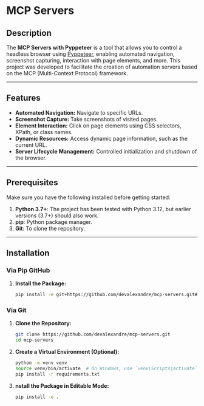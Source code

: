 # MCP Servers

## Description

The **MCP Servers with Pyppeteer** is a tool that allows you to control a headless browser using [Pyppeteer](https://github.com/pyppeteer/pyppeteer), enabling automated navigation, screenshot capturing, interaction with page elements, and more. This project was developed to facilitate the creation of automation servers based on the MCP (Multi-Context Protocol) framework.

---

## Features

- **Automated Navigation:** Navigate to specific URLs.
- **Screenshot Capture:** Take screenshots of visited pages.
- **Element Interaction:** Click on page elements using CSS selectors, XPath, or class names.
- **Dynamic Resources:** Access dynamic page information, such as the current URL.
- **Server Lifecycle Management:** Controlled initialization and shutdown of the browser.

---

## Prerequisites

Make sure you have the following installed before getting started:

1. **Python 3.7+**: The project has been tested with Python 3.12, but earlier versions (3.7+) should also work.
2. **pip**: Python package manager.
3. **Git**: To clone the repository.

---

## Installation

### Via Pip GitHub

1. **Install the Package:**

   ```bash
   pip install -e git+https://github.com/devalexandre/mcp-servers.git#egg=mcp-servers
   ```

### Via Git

1. **Clone the Repository:**

   ```bash
   git clone https://github.com/devalexandre/mcp-servers.git
   cd mcp-servers

2. **Create a Virtual Environment (Optional):**

   ```bash
   python -m venv venv
   source venv/bin/activate  # On Windows, use `venv\Scripts\activate`
   pip install -r requirements.txt
   ```

3. **nstall the Package in Editable Mode:**

   ```bash
   pip install -e .
   ```
